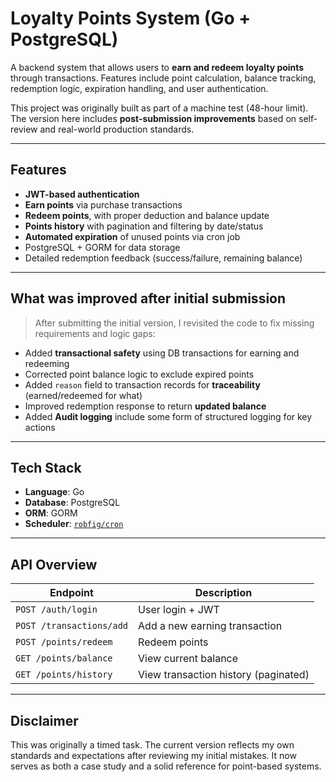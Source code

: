 # Loyalty Points System (Go + PostgreSQL)

A backend system that allows users to **earn and redeem loyalty points** through transactions. Features include point calculation, balance tracking, redemption logic, expiration handling, and user authentication.

This project was originally built as part of a machine test (48-hour limit). The version here includes **post-submission improvements** based on self-review and real-world production standards.

---

##  Features
-  **JWT-based authentication**
-  **Earn points** via purchase transactions
-  **Redeem points**, with proper deduction and balance update
-  **Points history** with pagination and filtering by date/status
-  **Automated expiration** of unused points via cron job
-  PostgreSQL + GORM for data storage
-  Detailed redemption feedback (success/failure, remaining balance)

---

##  What was improved after initial submission
> After submitting the initial version, I revisited the code to fix missing requirements and logic gaps:

- Added **transactional safety** using DB transactions for earning and redeeming
- Corrected point balance logic to exclude expired points
- Added `reason` field to transaction records for **traceability** (earned/redeemed for what)
- Improved redemption response to return **updated balance**
- Added **Audit logging**  include some form of structured logging for key actions

---

##  Tech Stack
- **Language**: Go
- **Database**: PostgreSQL
- **ORM**: GORM
- **Scheduler**: [`robfig/cron`](https://pkg.go.dev/github.com/robfig/cron/v3)

---

##  API Overview
| Endpoint               | Description                             |
|------------------------|-----------------------------------------|
| `POST /auth/login`     | User login + JWT                        |
| `POST /transactions/add`   | Add a new earning transaction           |
| `POST /points/redeem`  | Redeem points                           |
| `GET /points/balance`  | View current balance                    |
| `GET /points/history`  | View transaction history (paginated)    |

---

##  Disclaimer
This was originally a timed task. The current version reflects my own standards and expectations after reviewing my initial mistakes. It now serves as both a case study and a solid reference for point-based systems.

